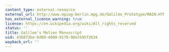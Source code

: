 ```yaml
---
content_type: external-resource
external_url: http://www.mpiwg-berlin.mpg.de/Galileo_Prototype/MAIN.HTM
has_external_license_warning: true
license: https://en.wikipedia.org/wiki/All_rights_reserved
status: ''
title: Galileo's Motion Manuscript
uid: 436873be-6d89-4890-9179-90e3595f2634
wayback_url: ''
---
```

